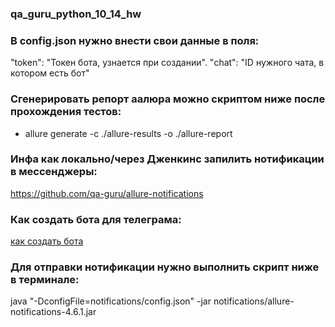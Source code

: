### qa_guru_python_10_14_hw

### В config.json нужно внести свои данные в поля:
"token": "Токен бота, узнается при создании".
"chat": "ID нужного чата, в котором есть бот"

### Сгенерировать репорт аалюра можно скриптом ниже после прохождения тестов:
- allure generate -c ./allure-results -o ./allure-report

### Инфа как локально/через Дженкинс запилить нотификации в мессенджеры:
https://github.com/qa-guru/allure-notifications

### Как создать бота для телеграма:
[как создать бота](https://github.com/qa-guru/knowledge-base/wiki/11.-%D0%A2%D0%B5%D0%BB%D0%B5%D0%B3%D1%80%D0%B0%D0%BC-%D0%B1%D0%BE%D1%82.-%D0%9E%D1%82%D0%BF%D1%80%D0%B0%D0%B2%D0%BB%D1%8F%D0%B5%D0%BC-%D1%83%D0%B2%D0%B5%D0%B4%D0%BE%D0%BC%D0%BB%D0%B5%D0%BD%D0%B8%D1%8F-%D0%BE-%D1%80%D0%B5%D0%B7%D1%83%D0%BB%D1%8C%D1%82%D0%B0%D1%82%D0%B0%D1%85-%D0%BF%D1%80%D0%BE%D1%85%D0%BE%D0%B6%D0%B4%D0%B5%D0%BD%D0%B8%D1%8F-%D1%82%D0%B5%D1%81%D1%82%D0%BE%D0%B2)

### Для отправки нотификации нужно выполнить скрипт ниже в терминале:
java "-DconfigFile=notifications/config.json" -jar notifications/allure-notifications-4.6.1.jar
